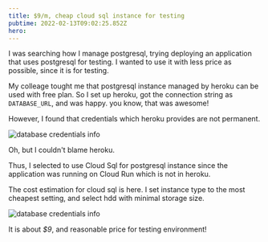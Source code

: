 ```yaml
---
title: $9/m, cheap cloud sql instance for testing
pubtime: 2022-02-13T09:02:25.852Z
hero:
---
```


I was searching how I manage postgresql, trying deploying an application that uses postgresql for testing.
I wanted to use it with less price as possible, since it is for testing.

My colleage tought me that postgresql instance managed by heroku can be used with free plan.
So I set up heroku, got the connection string as `DATABASE_URL`, and was happy. you know, that was awesome!

However, I found that credentials which heroku provides are not permanent.

![database credentials info](/images/cheap-managed-postgreql/1.png)

Oh, but I couldn't blame heroku.

Thus, I selected to use Cloud Sql for postgresql instance since the application was running on Cloud Run which is not in heroku.

The cost estimation for cloud sql is here.
I set instance type to the most cheapest setting, and select hdd with minimal storage size.

![database credentials info](/images/cheap-managed-postgreql/2.png)

It is about *$9*, and reasonable price for testing environment!
